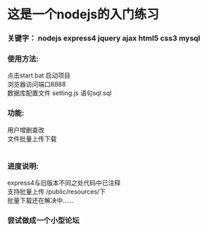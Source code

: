# 这是一个nodejs的入门练习 

###   关键字：  nodejs express4 jquery ajax html5 css3 mysql  <br>

### 使用方法: <br>
点击start.bat 启动项目<br>
浏览器访问端口8888<br>
数据库配置文件 setting.js  语句sql.sql<br>

### 功能:
用户增删查改<br>
文件批量上传下载<br><br>

### 进度说明:
express4与旧版本不同之处代码中已注释<br>支持批量上传 /public/resources/下 <br>批量下载还在解决中......<br>

### 尝试做成一个小型论坛 

